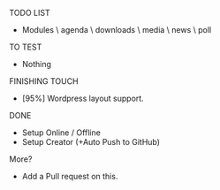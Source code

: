 TODO LIST

 * Modules
   \ agenda
   \ downloads
   \ media
   \ news
   \ poll

TO TEST
 * Nothing

FINISHING TOUCH
 * [95%] Wordpress layout support.

DONE
 * Setup Online / Offline
 * Setup Creator (+Auto Push to GitHub)

More?
 * Add a Pull request on this.